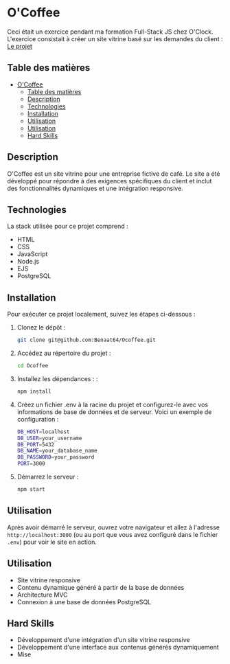 # O'Coffee

Ceci était un exercice pendant ma formation Full-Stack JS chez O'Clock. L'exercice consistait à créer un site vitrine basé sur les demandes du client : 
[Le projet](./docs/demande-client/)

## Table des matières
- [O'Coffee](#ocoffee)
  - [Table des matières](#table-des-matières)
  - [Description](#description)
  - [Technologies](#technologies)
  - [Installation](#installation)
  - [Utilisation](#utilisation)
  - [Utilisation](#utilisation-1)
  - [Hard Skills](#hard-skills)

## Description

O'Coffee est un site vitrine pour une entreprise fictive de café. Le site a été développé pour répondre à des exigences spécifiques du client et inclut des fonctionnalités dynamiques et une intégration responsive.

## Technologies

La stack utilisée pour ce projet comprend :

- HTML
- CSS
- JavaScript
- Node.js
- EJS
- PostgreSQL

## Installation

Pour exécuter ce projet localement, suivez les étapes ci-dessous :

1. Clonez le dépôt :
   ```sh
   git clone git@github.com:Benaat64/Ocoffee.git
2. Accédez au répertoire du projet :
   ```sh
   cd Ocoffee

3. Installez les dépendances : :
   ```sh
   npm install
4. Créez un fichier .env à la racine du projet et configurez-le avec vos informations de base de données et de serveur. Voici un exemple de configuration :
   ```sh
   DB_HOST=localhost
   DB_USER=your_username
   DB_PORT=5432
   DB_NAME=your_database_name
   DB_PASSWORD=your_password
   PORT=3000

5. Démarrez le serveur :
   ```sh
   npm start

## Utilisation

Après avoir démarré le serveur, ouvrez votre navigateur et allez à l'adresse `http://localhost:3000` (ou au port que vous avez configuré dans le fichier `.env`) pour voir le site en action.


## Utilisation

- Site vitrine responsive
- Contenu dynamique généré à partir de la base de données
- Architecture MVC
- Connexion à une base de données PostgreSQL

## Hard Skills

- Développement d'une intégration d'un site vitrine responsive
- Développement d'une interface aux contenus générés dynamiquement
- Mise

